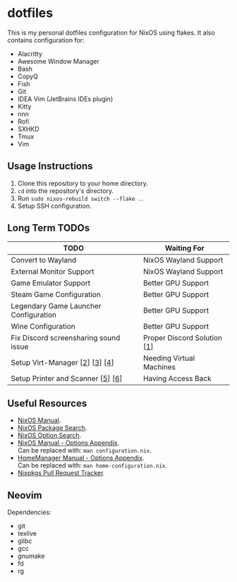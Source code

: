 # dotfiles

This is my personal dotfiles configuration for NixOS using flakes. It also
contains configuration for:

+ Alacritty
+ Awesome Window Manager
+ Bash
+ CopyQ
+ Fish
+ Git
+ IDEA Vim (JetBrains IDEs plugin)
+ Kitty
+ nnn
+ Rofi
+ SXHKD
+ Tmux
+ Vim

## Usage Instructions

1. Clone this repository to your home directory.
2. `cd` into the repository's directory.
3. Run `sudo nixos-rebuild switch --flake .`.
4. Setup SSH configuration.

## Long Term TODOs

| TODO                                  | Waiting For                   |
|---------------------------------------|-------------------------------|
| Convert to Wayland                    | NixOS Wayland Support         |
| External Monitor Support              | NixOS Wayland Support         |
| Game Emulator Support                 | Better GPU Support            |
| Steam Game Configuration              | Better GPU Support            |
| Legendary Game Launcher Configuration | Better GPU Support            |
| Wine Configuration                    | Better GPU Support            |
| Fix Discord screensharing sound issue | Proper Discord Solution [[1]] |
| Setup Virt-Manager [[2]] [[3]] [[4]]  | Needing Virtual Machines      |
| Setup Printer and Scanner [[5]] [[6]] | Having Access Back            |

## Useful Resources

+ [NixOS Manual](https://nixos.org/manual/nixos/stable/).
+ [NixOS Package Search](https://search.nixos.org/packages).
+ [NixOS Option Search](https://search.nixos.org/options).
+ [NixOS Manual - Options Appendix](https://nixos.org/manual/nixos/stable/options.html).\
  Can be replaced with: `man configuration.nix`.
+ [HomeManager Manual - Options Appendix](https://nix-community.github.io/home-manager/options.html).\
  Can be replaced with: `man home-configuration.nix`.
+ [Nixpkgs Pull Request Tracker](https://nixpk.gs/pr-tracker.html).

## Neovim

Dependencies:

+ git
+ texlive
+ glibc
+ gcc
+ gnumake
+ fd
+ rg

[1]: https://support.discord.com/hc/en-us/community/posts/360050971374-Linux-Screen-Share-Sound-Support
[2]: https://nixos.wiki/wiki/Virt-manager
[3]: https://youtu.be/p1d_b_91YlU
[4]: https://youtu.be/9FBhcOnCxM8
[5]: https://nixos.wiki/wiki/Printing
[6]: https://nixos.wiki/wiki/Scanners
